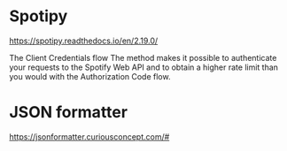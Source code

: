 # Spotipy 
https://spotipy.readthedocs.io/en/2.19.0/

The Client Credentials flow The method makes it possible to authenticate your requests to the Spotify Web API and to obtain a higher rate limit than you would with the Authorization Code flow.

# JSON formatter
https://jsonformatter.curiousconcept.com/#